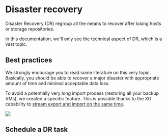 # Disaster recovery

Disaster Recovery (DR) regroup all the means to recover after losing hosts or storage repositories.

In this documentation, we'll only see the technical aspect of DR, which is a vast topic.

## Best practices

We strongly encourage you to read some literature on this very topic. Basically, you should be able to recover a major disaster with appropriate amount of time and minimal acceptable data loss.

To avoid a potentially very long import process (restoring all your backup VMs), we created a specific feature. This is possible thanks to the XO capability to [stream export and import on the same time](https://xen-orchestra.com/blog/vm-streaming-export-in-xenserver/).

![](https://xen-orchestra.com/blog/content/images/2015/10/newsolution.png)

## Schedule a DR task

